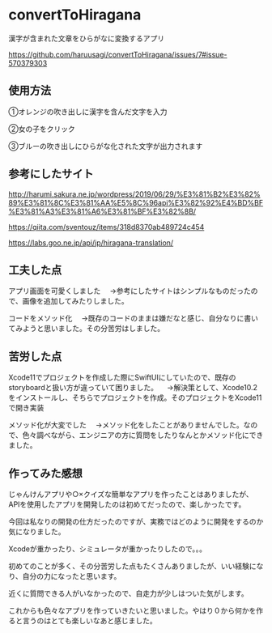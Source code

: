 # convertToHiragana

漢字が含まれた文章をひらがなに変換するアプリ

https://github.com/haruusagi/convertToHiragana/issues/7#issue-570379303

## 使用方法
①オレンジの吹き出しに漢字を含んだ文字を入力

②女の子をクリック

③ブルーの吹き出しにひらがな化された文字が出力されます


## 参考にしたサイト
http://harumi.sakura.ne.jp/wordpress/2019/06/29/%E3%81%B2%E3%82%89%E3%81%8C%E3%81%AA%E5%8C%96api%E3%82%92%E4%BD%BF%E3%81%A3%E3%81%A6%E3%81%BF%E3%82%8B/

https://qiita.com/sventouz/items/318d8370ab489724c454

https://labs.goo.ne.jp/api/jp/hiragana-translation/


## 工夫した点
アプリ画面を可愛くしました
　→参考にしたサイトはシンプルなものだったので、画像を追加してみたりしました。
 
 
コードをメソッド化
　→既存のコードのままは嫌だなと感じ、自分なりに書いてみようと思いました。その分苦労はしました。
 

## 苦労した点
Xcode11でプロジェクトを作成した際にSwiftUIにしていたので、既存のstoryboardと扱い方が違っていて困りました。
　→解決策として、Xcode10.2をインストールし、そちらでプロジェクトを作成。そのプロジェクトをXcode11で開き実装
 
メソッド化が大変でした
　→メソッド化をしたことがありませんでした。なので、色々調べながら、エンジニアの方に質問をしたりなんとかメソッド化にできました。
 
 
## 作ってみた感想
じゃんけんアプリや○×クイズな簡単なアプリを作ったことはありましたが、APIを使用したアプリを開発したのは初めてだったので、楽しかったです。

今回は私なりの開発の仕方だったのですが、実務ではどのように開発をするのか気になりました。

Xcodeが重かったり、シミュレータが重かったりしたので。。。

初めてのことが多く、その分苦労した点もたくさんありましたが、いい経験になり、自分の力になったと思います。

近くに質問できる人がいなかったので、自走力が少しはついた気がします。

これからも色々なアプリを作っていきたいと思いました。やはり０から何かを作ると言うのはとても楽しいなあと感じました。




